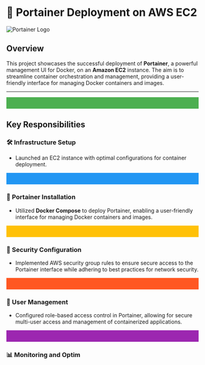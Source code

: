 # 🚀 Portainer Deployment on AWS EC2

![Portainer Logo](https://www.portainer.io/images/portainer-logo.svg)

## Overview
This project showcases the successful deployment of **Portainer**, a powerful management UI for Docker, on an **Amazon EC2** instance. The aim is to streamline container orchestration and management, providing a user-friendly interface for managing Docker containers and images.

---

<div align="center">
    <svg width="100%" height="30">
        <rect width="100%" height="100%" fill="#4CAF50"/>
    </svg>
</div>

## Key Responsibilities

### 🛠 Infrastructure Setup
- Launched an EC2 instance with optimal configurations for container deployment.

<div align="center">
    <svg width="100%" height="30">
        <rect width="100%" height="100%" fill="#2196F3"/>
    </svg>
</div>

### 🚀 Portainer Installation
- Utilized **Docker Compose** to deploy Portainer, enabling a user-friendly interface for managing Docker containers and images.

<div align="center">
    <svg width="100%" height="30">
        <rect width="100%" height="100%" fill="#FFC107"/>
    </svg>
</div>

### 🔐 Security Configuration
- Implemented AWS security group rules to ensure secure access to the Portainer interface while adhering to best practices for network security.

<div align="center">
    <svg width="100%" height="30">
        <rect width="100%" height="100%" fill="#FF5722"/>
    </svg>
</div>

### 👥 User Management
- Configured role-based access control in Portainer, allowing for secure multi-user access and management of containerized applications.

<div align="center">
    <svg width="100%" height="30">
        <rect width="100%" height="100%" fill="#9C27B0"/>
    </svg>
</div>

### 📊 Monitoring and Optim
